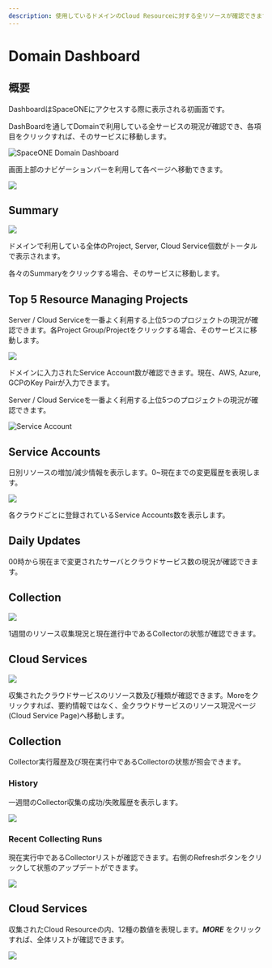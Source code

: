 ```yaml
---
description: 使用しているドメインのCloud Resourceに対する全リソースが確認できます。
---
```


# Domain Dashboard

## 概要

DashboardはSpaceONEにアクセスする際に表示される初画面です。

DashBoardを通してDomainで利用している全サービスの現況が確認でき、各項目をクリックすれば、そのサービスに移動します。

![SpaceONE Domain Dashboard](../.gitbook/assets/2020-08-03-5.00.05.png)

画面上部のナビゲーションバーを利用して各ページへ移動できます。

![](../.gitbook/assets/2020-07-31-3.03.43.png)

## Summary

![](../.gitbook/assets/2020-07-31-3.07.43.png)

ドメインで利用している全体のProject, Server, Cloud Service個数がトータルで表示されます。

各々のSummaryをクリックする場合、そのサービスに移動します。

## Top 5 Resource Managing Projects

Server / Cloud Serviceを一番よく利用する上位5つのプロジェクトの現況が確認できます。各Project Group/Projectをクリックする場合、そのサービスに移動します。

![](../.gitbook/assets/2020-07-31-3.08.33.png)

ドメインに入力されたService Account数が確認できます。現在、AWS, Azure, GCPのKey Pairが入力できます。

Server / Cloud Serviceを一番よく利用する上位5つのプロジェクトの現況が確認できます。

![Service Account](../.gitbook/assets/2020-08-03-5.05.53.png)

## Service Accounts

日別リソースの増加/減少情報を表示します。0~現在までの変更履歴を表現します。

![](../.gitbook/assets/2020-08-03-5.31.12.png)

各クラウドごとに登録されているService Accounts数を表示します。

## Daily Updates

00時から現在まで変更されたサーバとクラウドサービス数の現況が確認できます。

## Collection

![](../.gitbook/assets/2020-07-31-3.15.02.png)

1週間のリソース収集現況と現在進行中であるCollectorの状態が確認できます。

## Cloud Services

![](../.gitbook/assets/2020-07-31-3.18.09.png)

収集されたクラウドサービスのリソース数及び種類が確認できます。Moreをクリックすれば、要約情報ではなく、全クラウドサービスのリソース現況ページ\(Cloud Service Page\)へ移動します。

## Collection

Collector実行履歴及び現在実行中であるCollectorの状態が照会できます。

### History

一週間のCollector収集の成功/失敗履歴を表示します。

![](../.gitbook/assets/2020-08-03-5.36.44.png)

### Recent Collecting Runs

現在実行中であるCollectorリストが確認できます。右側のRefreshボタンをクリックして状態のアップデートができます。

![](../.gitbook/assets/2020-08-03-5.37.46.png)

## Cloud Services

収集されたCloud Resourceの内、12種の数値を表現します。_**MORE**_ をクリックすれば、全体リストが確認できます。

![](../.gitbook/assets/2020-08-03-5.35.13.png)

